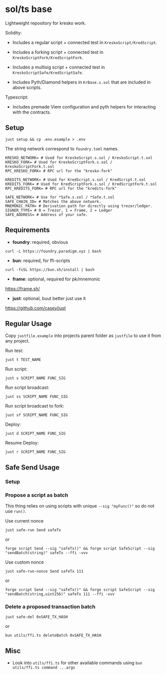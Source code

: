 # sol/ts base

Lightweight repository for kresko work.

Solidity:

- Includes a regular script + connected test in `KreskoScript/KredScript`.
- Includes a forking script + connected test in `KreskoScriptFork/KredScriptFork`.
- Includes a multisig script + connected test in `KreskoScriptSafe/KredScriptSafe`.

- Includes Pyth/Diamond helpers in `KrBase.s.sol` that are included in above scripts.

Typescript:

- Includes premade Viem configuration and pyth helpers for interacting with the contracts.

## Setup

```shell
just setup && cp .env.example > .env
```

The string network correspond to `foundry.toml` names.

```shell
KRESKO_NETWORK= # Used for KreskoScript.s.sol / KreskoScript.t.sol
KRESKO_FORK= # Used for KreskoScriptFork.s.sol / KreskoScriptFork.t.sol
RPC_KRESKO_FORK= # RPC url for the "kresko-fork"

KREDITS_NETWORK= # Used for KredScript.s.sol / KredScript.t.sol
KREDITS_FORK= # Used for KredScriptFork.s.sol / KredScriptFork.t.sol
RPC_KREDITS_FORK= # RPC url for the "kredits-fork"

SAFE_NETWORK= # Use for *Safe.s.sol / *Safe.t.sol
SAFE_CHAIN_ID= # Matches the above network.
MNEMONIC_PATH= # Derivation path for directly using trezor/ledger.
SIGNER_TYPE= # 0 = Trezor, 1 = Frame, 2 = Ledger
SAFE_ADDRESS= # Address of your safe.
```

## Requirements

- **foundry**: required, obvious

```shell
curl -L https://foundry.paradigm.xyz | bash
```

- **bun**: required, for ffi-scripts

```shell
curl -fsSL https://bun.sh/install | bash
```

- **frame**: optional, required for pk/mnemonic

https://frame.sh/

- **just**: optional, buut better just use it

https://github.com/casey/just

## Regular Usage

Copy `justfile.example` into projects parent folder as `justfile` to use it from any project.

Run test:

```shell
just t TEST_NAME
```

Run script:

```shell
just s SCRIPT_NAME FUNC_SIG
```

Run script broadcast:

```shell
just ss SCRIPT_NAME FUNC_SIG
```

Run script broadcast to fork:

```shell
just sf SCRIPT_NAME FUNC_SIG
```

Deploy:

```shell
just d SCRIPT_NAME FUNC_SIG
```

Resume Deploy:

```shell
just r SCRIPT_NAME FUNC_SIG
```

## Safe Send Usage

### Setup

### Propose a script as batch

This thing relies on using scripts with unique `--sig "myFunc()"` so do not use `run()`.

Use current nonce

```shell
just safe-run Send safeTx
```

or

```shell
forge script Send --sig "safeTx()" && forge script SafeScript --sig "sendBatch(string)" safeTx --ffi -vvv
```

Use custom nonce

```shell
just safe-run-nonce Send safeTx 111
```

or

```shell
forge script Send --sig "safeTx()" && forge script SafeScript --sig "sendBatch(string,uint256)" safeTx 111 --ffi -vvv
```

### Delete a proposed transaction batch

```shell
just safe-del 0xSAFE_TX_HASH
```

or

```shell
bun utils/ffi.ts deleteBatch 0xSAFE_TX_HASH
```

## Misc

- Look into `utils/ffi.ts` for other available commands using `bun utils/ffi.ts command ...args`
